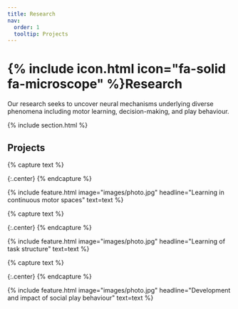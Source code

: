 ```yaml
---
title: Research
nav:
  order: 1
  tooltip: Projects
---
```


# {% include icon.html icon="fa-solid fa-microscope" %}Research

Our research seeks to uncover neural mechanisms underlying diverse phenomena including motor learning, decision-making, and play behaviour.

{% include section.html %}

## Projects

{% capture text %}

{:.center}
{% endcapture %}

{%
  include feature.html
  image="images/photo.jpg"
  headline="Learning in continuous motor spaces"
  text=text
%}

{% capture text %}

{:.center}
{% endcapture %}

{%
  include feature.html
  image="images/photo.jpg"
  headline="Learning of task structure"
  text=text
%}

{% capture text %}

{:.center}
{% endcapture %}

{%
  include feature.html
  image="images/photo.jpg"
  headline="Development and impact of social play behaviour"
  text=text
%}
